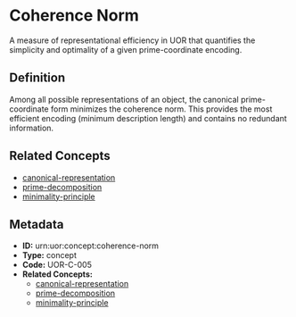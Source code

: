 # Coherence Norm

A measure of representational efficiency in UOR that quantifies the simplicity and optimality of a given prime-coordinate encoding.

## Definition

Among all possible representations of an object, the canonical prime-coordinate form minimizes the coherence norm. This provides the most efficient encoding (minimum description length) and contains no redundant information.

## Related Concepts

- [canonical-representation](./canonical-representation.md)
- [prime-decomposition](./prime-decomposition.md)
- [minimality-principle](./minimality-principle.md)

## Metadata

- **ID:** urn:uor:concept:coherence-norm
- **Type:** concept
- **Code:** UOR-C-005
- **Related Concepts:**
  - [canonical-representation](./canonical-representation.md)
  - [prime-decomposition](./prime-decomposition.md)
  - [minimality-principle](./minimality-principle.md)
